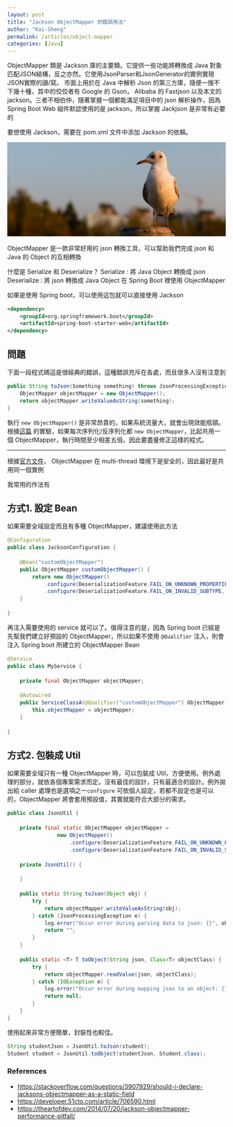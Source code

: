 ```yaml
---
layout: post
title: "Jackson ObjectMapper 的錯誤用法"
author: "Kai-Sheng"
permalink: /articles/object-mapper
categories: [Java]
--- 
```


ObjectMapper 類是 Jackson 庫的主要類。它提供一些功能將轉換成 Java 對象匹配JSON結構，反之亦然。它使用JsonParser和JsonGenerator的實例實現JSON實際的讀/寫。
市面上用於在 Java 中解析 Json 的第三方庫，隨便一搜不下幾十種，其中的佼佼者有 Google 的 Gson， Alibaba 的 Fastjson 以及本文的 jackson。三者不相伯仲，隨著掌握一個都能滿足項目中的 json 解析操作，因為 Spring Boot Web 組件默認使用的是  jackson，所以掌握 Jackjson 是非常有必要的

要想使用 Jackson，需要在 pom.xml 文件中添加 Jackson 的依賴。


![json](/assets/image/object-mapper.png?size=full)

ObjectMapper 是一款非常好用的 json 轉換工具，可以幫助我們完成 json 和 Java 的 Object 的互相轉換

什麼是 Serialize 和 Deserialize？
Serialize : 將 Java Object 轉換成 json
Deserialize : 將 json 轉換成 Java Object
在 Spring Boot 裡使用 ObjectMapper

如果是使用 Spring boot，可以使用這包就可以直接使用 Jackson

```xml
<dependency>
    <groupId>org.springframework.boot</groupId>
    <artifactId>spring-boot-starter-web</artifactId>
</dependency>
```
 
## 問題

下面一段程式碼這是很經典的錯誤，這種錯誤充斥在各處，而且很多人沒有注意到

```java
public String toJson(Something something) throws JsonProcessingException {
    ObjectMapper objectMapper = new ObjectMapper();
    return objectMapper.writeValueAsString(something);
}
```

執行 `new ObjectMapper()` 是非常昂貴的，如果系統流量大，就會出現效能瓶頸。根據[這篇](https://theartofdev.com/2014/07/20/jackson-objectmapper-performance-pitfall/) 的實驗，如果每次序列化/反序列化都 `new ObjectMapper`，比起共用一個 ObjectMapper，執行時間至少相差五倍。因此要盡量修正這樣的程式。

---

根據[官方文件](https://fasterxml.github.io/jackson-databind/javadoc/2.6/com/fasterxml/jackson/databind/ObjectMapper.html)， ObjectMapper 在 multi-thread 環境下是安全的，因此最好是共用同一個實例

我常用的作法有
 
## 方式1. 設定 Bean

如果需要全域設定而且有多種 ObjectMapper，建議使用此方法

```java
@Configuration
public class JacksonConfiguration {

    @Bean("customObjectMapper")
    public ObjectMapper customObjectMapper() {
        return new ObjectMapper()
            .configure(DeserializationFeature.FAIL_ON_UNKNOWN_PROPERTIES, false)
            .configure(DeserializationFeature.FAIL_ON_INVALID_SUBTYPE, false);
    }

}
```

再注入需要使用的 service 就可以了。值得注意的是，因為 Spring boot 已經是先幫我們建立好預設的 ObjectMapper，所以如果不使用 `@Qualifier` 注入，則會注入 Spring boot 所建立的 ObjectMapper Bean

```java
@Service
public class MyService {

    private final ObjectMapper objectMapper;

    @Autowired
    public ServiceClassA(@Qualifier("customObjectMapper") ObjectMapper objectMapper) {
        this.objectMapper = objectMapper;
    }

}
```
 
## 方式2. 包裝成 Util

如果需要全域只有一種 ObjectMapper 時，可以包裝成 Util，方便使用。例外處理的部分，就依各個專案需求而定。沒有最佳的設計，只有最適合的設計。例外拋出給 caller 處理也是選項之一`configure` 可依個人設定，若都不設定也是可以的，ObjectMapper 將會套用預設值，其實就能符合大部分的需求。

```java
public class JsonUtil {

    private final static ObjectMapper objectMapper = 
                new ObjectMapper()
                    .configure(DeserializationFeature.FAIL_ON_UNKNOWN_PROPERTIES, false)
                    .configure(DeserializationFeature.FAIL_ON_INVALID_SUBTYPE, false);

    private JsonUtil() {

    }

    public static String toJson(Object obj) {
        try {
            return objectMapper.writeValueAsString(obj);
        } catch (JsonProcessingException e) {
            log.error("Occur error during parsing data to json: {}", obj, e);
            return "";
        }
    }

    public static <T> T toObject(String json, Class<T> objectClass) {
        try {
            return objectMapper.readValue(json, objectClass);
        } catch (IOException e) {
            log.error("Occur error during mapping json to an object: {}", json, e);
            return null;
        }
    }
}
```

使用起來非常方便簡單，封裝性也較佳。

```java
String studentJson = JsonUtil.toJson(student);
Student student = JsonUtil.toObject(studentJson, Student.class);
```
 
### **References**


- https://stackoverflow.com/questions/3907929/should-i-declare-jacksons-objectmapper-as-a-static-field
- https://developer.51cto.com/article/706590.html
- https://theartofdev.com/2014/07/20/jackson-objectmapper-performance-pitfall/